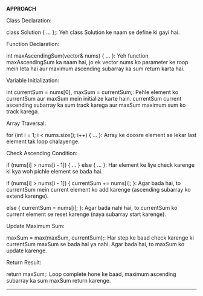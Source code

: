 **APPROACH**

Class Declaration:

class Solution { ... };: Yeh class Solution ke naam se define ki gayi hai.

Function Declaration:

int maxAscendingSum(vector<int>& nums) { ... }: Yeh function maxAscendingSum ka naam hai, jo ek vector nums ko parameter ke roop mein leta hai aur maximum ascending subarray ka sum return karta hai.

Variable Initialization:

int currentSum = nums[0], maxSum = currentSum;: Pehle element ko currentSum aur maxSum mein initialize karte hain. currentSum current ascending subarray ka sum track karega aur maxSum maximum sum ko track karega.

Array Traversal:

for (int i = 1; i < nums.size(); i++) { ... }: Array ke doosre element se lekar last element tak loop chalayenge.

Check Ascending Condition:

if (nums[i] > nums[i - 1]) { ... } else { ... }: Har element ke liye check karenge ki kya woh pichle element se bada hai.

if (nums[i] > nums[i - 1]) { currentSum += nums[i]; }: Agar bada hai, to currentSum mein current element ko add karenge (ascending subarray ko extend karenge).

else { currentSum = nums[i]; }: Agar bada nahi hai, to currentSum ko current element se reset karenge (naya subarray start karenge).

Update Maximum Sum:

maxSum = max(maxSum, currentSum);: Har step ke baad check karenge ki currentSum maxSum se bada hai ya nahi. Agar bada hai, to maxSum ko update karenge.

Return Result:

return maxSum;: Loop complete hone ke baad, maximum ascending subarray ka sum maxSum return karenge.


___________________________________________________________________________________________________